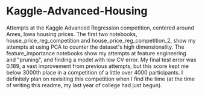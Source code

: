 # Kaggle-Advanced-Housing
Attempts at the Kaggle Advanced Regression competition, centered around Ames, Iowa housing prices.
The first two notebooks, house_price_reg_competition and house_price_reg_competition_2, show my attempts at using PCA to counter the dataset's high dimensionality. The feature_importance notebooks show my attempts at feature engineering and "pruning", and finding a model with low CV error. My final test error was 0.189, a vast improvement from previous attempts, but this score kept me below 3000th place in a competition of a little over 4000 participants. I definitely plan on revisiting this competition when I find the time (at the time of writing this readme, my last year of college had just begun).
